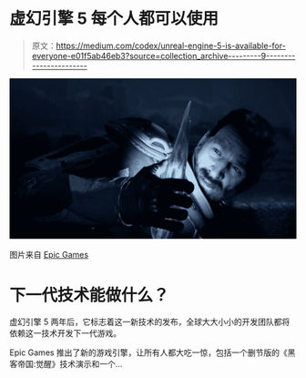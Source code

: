 # 虚幻引擎 5 每个人都可以使用

> 原文：<https://medium.com/codex/unreal-engine-5-is-available-for-everyone-e01f5ab46eb3?source=collection_archive---------9----------------------->

![](img/b2f2ed66f0ee9ac5b73944a7ceacaa9f.png)

图片来自 [Epic Games](https://epicgames.com/)

# 下一代技术能做什么？

虚幻引擎 5 两年后，它标志着这一新技术的发布，全球大大小小的开发团队都将依赖这一技术开发下一代游戏。

Epic Games 推出了新的游戏引擎，让所有人都大吃一惊，包括一个删节版的《黑客帝国:觉醒》技术演示和一个…